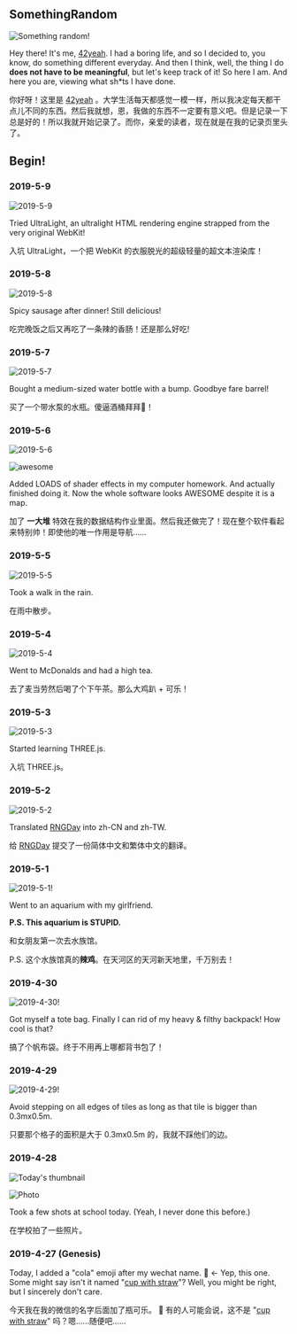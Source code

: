 ## SomethingRandom

<img src="/SomethingRandom/1.png" id="logo" alt="Something random!">

Hey there! It's me, [42yeah](https://potion4.github.io). I had a boring life, and so I decided to, you know, do something different everyday. And then I think, well, the thing I do **does not have to be meaningful**, but let's keep track of it! So here I am. And here you are, viewing what sh*ts I have done.

你好呀！这里是 [42yeah](https://potion4.github.io) 。大学生活每天都感觉一模一样，所以我决定每天都干点儿不同的东西。然后我就想，恩，我做的东西不一定要有意义吧。但是记录一下总是好的！所以我就开始记录了。而你，亲爱的读者，现在就是在我的记录页里头了。

## Begin!

### 2019-5-9

![2019-5-9](/9.png)

Tried UltraLight, an ultralight HTML rendering engine strapped from the very original WebKit!

入坑 UltraLight，一个把 WebKit 的衣服脱光的超级轻量的超文本渲染库！

### 2019-5-8

![2019-5-8](/12.png)

Spicy sausage after dinner! Still delicious!

吃完晚饭之后又再吃了一条辣的香肠！还是那么好吃!


### 2019-5-7

![2019-5-7](/11.png)

Bought a medium-sized water bottle with a bump. Goodbye fare barrel! 

买了一个带水泵的水瓶。傻逼酒桶拜拜👋！

### 2019-5-6

![2019-5-6](/10.png)

![awesome](/map.png)

Added LOADS of shader effects in my computer homework. And actually finished doing it. Now the whole software looks AWESOME despite it is a map.

加了 __一大堆__ 特效在我的数据结构作业里面。然后我还做完了！现在整个软件看起来特别帅！即使他的唯一作用是导航……

### 2019-5-5

![2019-5-5](/9.png)

Took a walk in the rain.

在雨中散步。

### 2019-5-4

![2019-5-4](/8.png)

Went to McDonalds and had a high tea.

去了麦当劳然后喝了个下午茶。那么大鸡趴 + 可乐！

### 2019-5-3

![2019-5-3](/7.png)

Started learning THREE.js.

入坑 THREE.js。

### 2019-5-2

![2019-5-2](/6.png)

Translated [RNGDay](http://rngday.com) into zh-CN and zh-TW.

给 [RNGDay](http://rngday.com) 提交了一份简体中文和繁体中文的翻译。

### 2019-5-1

![2019-5-1!](/5.png)

Went to an aquarium with my girlfriend.

**P.S. This aquarium is STUPID.**

和女朋友第一次去水族馆。

P.S. 这个水族馆真的**辣鸡**。在天河区的天河新天地里，千万别去！

### 2019-4-30

![2019-4-30!](/4.png)

Got myself a tote bag. Finally I can rid of my heavy & filthy backpack! How cool is that?

搞了个帆布袋。终于不用再上哪都背书包了！

### 2019-4-29

![2019-4-29!](/3.png)

Avoid stepping on all edges of tiles as long as that tile is bigger than 0.3mx0.5m.

只要那个格子的面积是大于 0.3mx0.5m 的，我就不踩他们的边。

### 2019-4-28

![Today's thumbnail](/2.png)

![Photo](/shot.jpg)

Took a few shots at school today. (Yeah, I never done this before.)

在学校拍了一些照片。

### 2019-4-27 (Genesis)

Today, I added a "cola" emoji after my wechat name. 🥤 <- Yep, this one. Some might say isn't it named "[cup with straw](https://emojipedia.org/cup-with-straw/)"? Well, you might be right, but I sincerely don't care.

今天我在我的微信的名字后面加了瓶可乐。 🥤 有的人可能会说，这不是 "[cup with straw](https://emojipedia.org/cup-with-straw/)" 吗？嗯……随便吧……

<script src="/SomethingRandom/sr.js"></script>